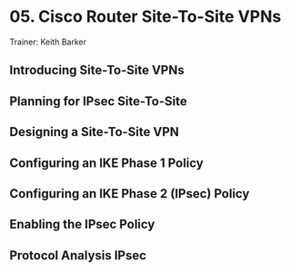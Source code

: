 # 05. Cisco Router Site-To-Site VPNs

Trainer: Keith Barker


## Introducing Site-To-Site VPNs




## Planning for IPsec Site-To-Site




## Designing a Site-To-Site VPN




## Configuring an IKE Phase 1 Policy




## Configuring an IKE Phase 2 (IPsec) Policy




## Enabling the IPsec Policy




## Protocol Analysis IPsec





